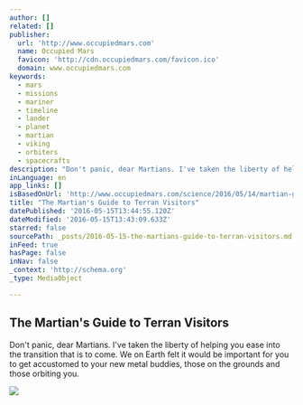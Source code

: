 ```yaml
---
author: []
related: []
publisher:
  url: 'http://www.occupiedmars.com'
  name: Occupied Mars
  favicon: 'http://cdn.occupiedmars.com/favicon.ico'
  domain: www.occupiedmars.com
keywords:
  - mars
  - missions
  - mariner
  - timeline
  - lander
  - planet
  - martian
  - viking
  - orbiters
  - spacecrafts
description: "Don't panic, dear Martians. I've taken the liberty of helping you ease into the transition that is to come. We on Earth felt it would be important for you to get accustomed to your new metal buddies, those on the grounds and those orbiting you."
inLanguage: en
app_links: []
isBasedOnUrl: 'http://www.occupiedmars.com/science/2016/05/14/martian-guide-to-terran-visitors.html'
title: "The Martian's Guide to Terran Visitors"
datePublished: '2016-05-15T13:44:55.120Z'
dateModified: '2016-05-15T13:43:09.633Z'
starred: false
sourcePath: _posts/2016-05-15-the-martians-guide-to-terran-visitors.md
inFeed: true
hasPage: false
inNav: false
_context: 'http://schema.org'
_type: MediaObject

---
```

<article style=""><h1>The Martian's Guide to Terran Visitors</h1><p>Don't panic, dear Martians. I've taken the liberty of helping you ease into the transition that is to come. We on Earth felt it would be important for you to get accustomed to your new metal buddies, those on the grounds and those orbiting you.</p><img src="http://cdn.occupiedmars.com/marbl4/phobos_probe-800_medium_1x.jpg" /></article>